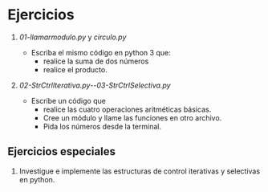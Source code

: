 # Ejercicios

1. *01-llamarmodulo.py* y *circulo.py* 
	- Escriba el mismo código en python 3 que:
		- realice la suma de dos números
		- realice el producto.

2. *02-StrCtrlIterativa.py*--*03-StrCtrlSelectiva.py*
	- Escribe un código que 		
		- realice las cuatro operaciones aritméticas básicas.
		- Cree un módulo y llame las funciones en otro archivo.
		- Pida los números desde la terminal.	

## Ejercicios especiales

1. Investigue e implemente las estructuras de control 
	iterativas y selectivas en python.
	 